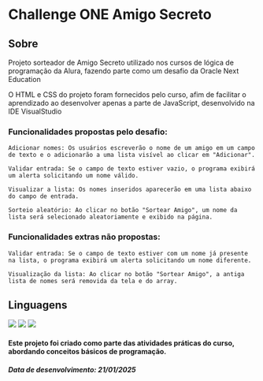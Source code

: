 # Challenge ONE Amigo Secreto

<h2>Sobre</h2>
<p>Projeto sorteador de Amigo Secreto utilizado nos cursos de lógica de programação da Alura, fazendo parte como um desafio da Oracle Next Education</p>
<p>O HTML e CSS do projeto foram fornecidos pelo curso, afim de facilitar o aprendizado ao desenvolver apenas a parte de JavaScript, desenvolvido na IDE VisualStudio</p>

<h3>Funcionalidades propostas pelo desafio:</h3>

    Adicionar nomes: Os usuários escreverão o nome de um amigo em um campo de texto e o adicionarão a uma lista visível ao clicar em "Adicionar".

    Validar entrada: Se o campo de texto estiver vazio, o programa exibirá um alerta solicitando um nome válido.

    Visualizar a lista: Os nomes inseridos aparecerão em uma lista abaixo do campo de entrada.

    Sorteio aleatório: Ao clicar no botão "Sortear Amigo", um nome da lista será selecionado aleatoriamente e exibido na página.
    
<h3>Funcionalidades extras não propostas:</h3>

    Validar entrada: Se o campo de texto estiver com um nome já presente na lista, o programa exibirá um alerta solicitando um nome diferente.

    Visualização da lista: Ao clicar no botão "Sortear Amigo", a antiga lista de nomes será removida da tela e do array.

<h2>Linguagens</h2>
<div>
  <img src="https://img.shields.io/badge/HTML-239120?style=for-the-badge&logo=html5&logoColor=white">
  <img src="https://img.shields.io/badge/CSS-239120?&style=for-the-badge&logo=css3&logoColor=white">
  <img src="https://img.shields.io/badge/JavaScript-F7DF1E?style=for-the-badge&logo=javascript&logoColor=black">
</div>

<h4>Este projeto foi criado como parte das atividades práticas do curso, abordando conceitos básicos de programação.</h4>
<h5>Data de desenvolvimento: 21/01/2025</h5>
